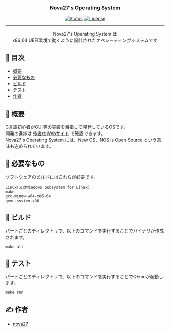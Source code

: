 <h3 align="center">Nova27's Operating System</h3>

<div align="center">

[![Status](https://img.shields.io/badge/status-active-success.svg)]()
[![License](https://img.shields.io/badge/license-MIT-blue.svg)](/LICENSE)

</div>

---

<p align="center"> Nova27's Operating System は<br>
x86_64 UEFI環境で動くように設計されたオペレーティングシステムです
</p>

## 📝 目次

- [概要](#about)
- [必要なもの](#tools)
- [ビルド](#build)
- [テスト](#test)
- [作者](#author)

## 🧐 概要 <a name="about"></a>

C言語初心者がGUI等の実装を目指して開発しているOSです。<br>
開発の進捗は [作者のWebサイト](https://novablog.work/category/os%e9%96%8b%e7%99%ba/) で確認できます。<br>
Nova27's Operating System には、New OS、NOS is Open Source という意味も込められています。

## 🧰 必要なもの <a name="tools"></a>

ソフトウェアのビルドにはこれらが必要です。

```
Linux(又はWindows Subsystem for Linux)
make
gcc-mingw-w64-x86-64
qemu-system-x86
```

## 🚧 ビルド <a name="build"></a>

パートごとのディレクトリで、以下のコマンドを実行することでバイナリが作成されます。

```
make all
```

## 🧪 テスト <a name="test"></a>

パートごとのディレクトリで、以下のコマンドを実行することでQEmuが起動します。

```
make run
```

## ✍️ 作者 <a name="author"></a>

- [nova27](https://github.com/nova-27)



